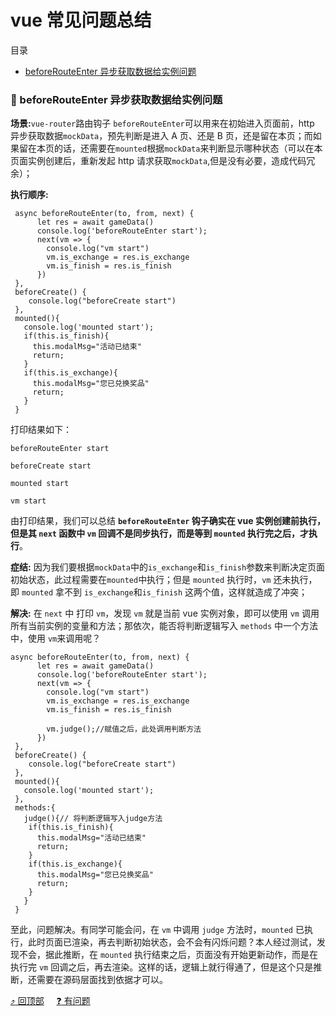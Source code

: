 # vue 常见问题总结

<span id="top">目录</span>

- [beforeRouteEnter 异步获取数据给实例问题](#1)

### <span id="1">:palm_tree: beforeRouteEnter 异步获取数据给实例问题</span>

**场景:**`vue-router`路由钩子 `beforeRouteEnter`可以用来在初始进入页面前，http 异步获取数据`mockData`，预先判断是进入 A 页、还是 B 页，还是留在本页；而如果留在本页的话，还需要在`mounted`根据`mockData`来判断显示哪种状态（可以在本页面实例创建后，重新发起 http 请求获取`mockData`,但是没有必要，造成代码冗余）；

**执行顺序:**

```
 async beforeRouteEnter(to, from, next) {
      let res = await gameData()
      console.log('beforeRouteEnter start');
      next(vm => {
        console.log("vm start")
        vm.is_exchange = res.is_exchange
        vm.is_finish = res.is_finish
      })
 },
 beforeCreate() {
    console.log("beforeCreate start")
 },
 mounted(){
   console.log('mounted start');
   if(this.is_finish){
     this.modalMsg="活动已结束"
     return;
   }
   if(this.is_exchange){
     this.modalMsg="您已兑换奖品"
     return;
   }
 }
```

打印结果如下：

```
beforeRouteEnter start

beforeCreate start

mounted start

vm start
```

由打印结果，我们可以总结 **`beforeRouteEnter` 钩子确实在 vue 实例创建前执行，但是其 `next` 函数中 `vm` 回调不是同步执行，而是等到 `mounted` 执行完之后，才执行**。

**症结:** 因为我们要根据`mockData`中的`is_exchange`和`is_finish`参数来判断决定页面初始状态，此过程需要在`mounted`中执行；但是 `mounted` 执行时，`vm` 还未执行，即 `mounted` 拿不到
`is_exchange`和`is_finish` 这两个值，这样就造成了冲突；

**解决:** 在 `next` 中 打印 `vm`，发现 `vm` 就是当前 vue 实例对象，即可以使用 `vm` 调用所有当前实例的变量和方法；那依次，能否将判断逻辑写入 `methods` 中一个方法中，使用 `vm`来调用呢？

```
async beforeRouteEnter(to, from, next) {
      let res = await gameData()
      console.log('beforeRouteEnter start');
      next(vm => {
        console.log("vm start")
        vm.is_exchange = res.is_exchange
        vm.is_finish = res.is_finish

        vm.judge();//赋值之后，此处调用判断方法
      })
 },
 beforeCreate() {
    console.log("beforeCreate start")
 },
 mounted(){
   console.log('mounted start');
 },
 methods:{
   judge(){// 将判断逻辑写入judge方法
    if(this.is_finish){
      this.modalMsg="活动已结束"
      return;
    }
    if(this.is_exchange){
      this.modalMsg="您已兑换奖品"
      return;
    }
   }
 }
```

至此，问题解决。有同学可能会问，在 `vm` 中调用 `judge` 方法时，`mounted` 已执行，此时页面已渲染，再去判断初始状态，会不会有闪烁问题？本人经过测试，发现不会，据此推断，在 `mounted` 执行结束之后，页面没有开始更新动作，而是在执行完 `vm` 回调之后，再去渲染。这样的话，逻辑上就行得通了，但是这个只是推断，还需要在源码层面找到依据才可以。

[:arrow_heading_up: 回顶部](#top)&nbsp;&nbsp;&nbsp;&nbsp; [:question: 有问题](https://github.com/Alfred-kai/blog-note/issues/1)
